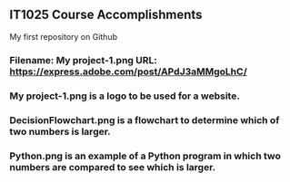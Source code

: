## IT1025 Course Accomplishments
My first repository on Github
### Filename: My project-1.png URL: https://express.adobe.com/post/APdJ3aMMgoLhC/
### My project-1.png is a logo to be used for a website.
### DecisionFlowchart.png is a flowchart to determine which of two numbers is larger.
### Python.png is an example of a Python program in which two numbers are compared to see which is larger.
